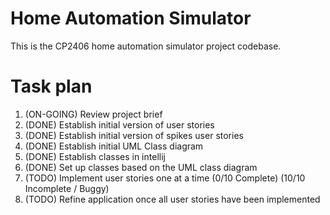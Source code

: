 # Home Automation Simulator
This is the CP2406 home automation simulator project codebase.
# Task plan
1. (ON-GOING) Review project brief 
2. (DONE) Establish initial version of user stories 
3. (DONE) Establish initial version of spikes user stories 
4. (DONE) Establish initial UML Class diagram
5. (DONE) Establish classes in intellij
6. (DONE) Set up classes based on the UML class diagram
7. (TODO) Implement user stories one at a time (0/10 Complete) (10/10 Incomplete / Buggy)
8. (TODO) Refine application once all user stories have been implemented
